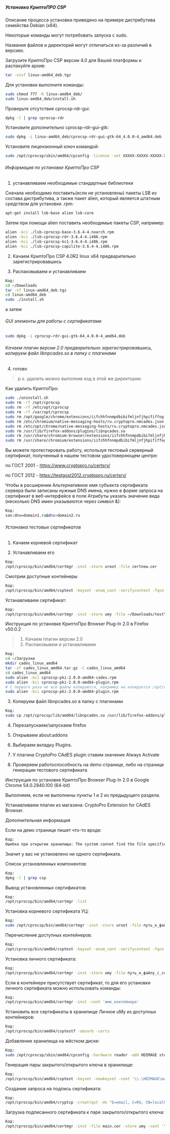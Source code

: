 ##### ﻿Установка КриптоПРО CSP 

Описание процесса установки приведено на примере дистрибутива семейства Debian (x64).

Некоторые команды могут потребовать запуска с sudo.

Названия файлов и директорий могут отличаться из-за различий в версиях.

Загрузите КриптоПро CSP версии 4.0 для Вашей платформы и распакуйте архив:
```bash
tar -xzvf linux-amd64_deb.tgz
```

Для установки выполните команды:
```bash
sudo chmod 777 -R linux-amd64_deb/
sudo linux-amd64_deb/install.sh
```

Проверьте отсутствие cprocsp-rdr-gui:
```bash
dpkg -l | grep cprocsp-rdr
```

Установите дополнительно cprocsp-rdr-gui-gtk:
```bash
sudo dpkg -i linux-amd64_deb/cprocsp-rdr-gui-gtk-64_4.0.0-4_amd64.deb
```

Установите лицензионный ключ командой:
```bash
sudo /opt/cprocsp/sbin/amd64/cpconfig -license -set XXXXX-XXXXX-XXXXX-XXXXX-XXXXX
```

###### Информация по установке КриптоПро CSP

1. устанавливаем необходимые стандартные библиотеки

Сначала необходимо поставить(если не установлены) пакеты LSB из состава дистрибутива, а также пакет alien, который является штатным средством для установки .rpm:
```bash
apt-get install lsb-base alien lsb-core
```

Затем при помощи alien поставить необходимые пакеты CSP, например:
```bash
alien -kci ./lsb-cprocsp-base-3.6.4-4.noarch.rpm
alien -kci ./lsb-cprocsp-rdr-3.6.4-4.i486.rpm
alien -kci ./lsb-cprocsp-kc1-3.6.4-4.i486.rpm
alien -kci ./lsb-cprocsp-capilite-3.6.4-4.i486.rpm
```

2. Качаем КриптоПро CSP 4.0R2 linux x64 предварительно зарегистрировавшись

3. Распаковываем и устанавливаем
```bash
Код:
cd ~/Downloads
tar -xf linux-amd64_deb.tgz
cd linux-amd64_deb
sudo ./install.sh
```

а затем 

###### GUI элементы для работы с сертификатами
```bash
sudo dpkg -i cprocsp-rdr-gui-gtk-64_4.0.0-4_amd64.deb 
```

###### Качаем плагин версии 2.0 предварительно зарегистрировавшись, копируем файл libnpcades.so в папку с плагинами

4. готово

> p.s. удалить можно выполнив код в этой же директории:

Как  удалить КриптоПро:
```bash
sudo ./uninstall.sh
sudo rm -rf /opt/cprocsp
sudo rm -rf /etc/opt/cprocsp
sudo rm -rf /var/opt/cprocsp
sudo rm /opt/google/chrome/extensions/iifchhfnnmpdbibifmljnfjhpififfog.json
sudo rm /etc/chromium/native-messaging-hosts/ru.cryptopro.nmcades.json
sudo rm /etc/opt/chrome/native-messaging-hosts/ru.cryptopro.nmcades.json
sudo rm /usr/lib/firefox-addons/plugins/libnpcades.so
sudo rm /usr/share/chromium-browser/extensions/iifchhfnnmpdbibifmljnfjhpififfog.json
sudo rm /usr/share/chromium/extensions/iifchhfnnmpdbibifmljnfjhpififfog.json
```


Вы можете протестировать работу, используя тестовый серверный сертификат, полученный в нашем тестовом удостоверяющем центре:

по ГОСТ 2001 - https://www.cryptopro.ru/certsrv/

по ГОСТ 2012 - https://testgost2012.cryptopro.ru/certsrv/

Чтобы в расширении Альтернативное имя субъекта сертификата сервера были записаны нужные DNS имена, нужно в форме запроса на сертификат в веб-интерфейсе в поле Атрибуты указать значение вида (несколько DNS имен указываются через символ &):
```bash
Код:
san:dns=domain1.ru&dns=domain2.ru
```

###### Установка тестовых сертификатов

1. Качаем корневой сертификат

2. Устанавливаем его
```bash
Код:
/opt/cprocsp/bin/amd64/certmgr -inst -store uroot -file certnew.cer
```

Смотрим доступные контейнеры
```bash
Код:
/opt/cprocsp/bin/amd64/csptest -keyset -enum_cont -verifycontext -fqcn
```

Устанавливаем сертификат:
```bash
Код:
/opt/cprocsp/bin/amd64/certmgr -inst -store umy -file ~/Downloads/test\ 8.12.2016\ KC1\ CSP.pem -cont '\\.\HDIMAGE\70275af7-e10b-bed3-b1b3-88641f09f3a5'
```

Инструкция по установке КриптоПро Browser Plug-In 2.0 в Firefox v50.0.2
> 1. Качаем плагин версии 2.0
> 2. Распаковывем и устанавливаем
```bash
Код:
cd ~/Загрузки
mkdir cades_linux_amd64
tar -xf cades_linux_amd64.tar.gz -C cades_linux_amd64
cd cades_linux_amd64
sudo alien -kci cprocsp-pki-2.0.0-amd64-cades.rpm
sudo alien -kci cprocsp-pki-2.0.0-amd64-plugin.rpm
# С первого раза не все файлы копируются, например не копируется /opt/cprocsp/lib/amd64/libnpcades.so
sudo alien -kci cprocsp-pki-2.0.0-amd64-plugin.rpm
```

3. Копируем файл libnpcades.so в папку с плагинами
```bash
Код:
sudo cp /opt/cprocsp/lib/amd64/libnpcades.so /usr/lib/firefox-addons/plugins/libnpcades.so
```

4. Перезапускаем/запускаем firefox

5. Открываем about:addons

6. Выбираем вкладку Plugins.

7. У плагина CryptoPro CAdES plugin ставим значение Always Activate

8. Проверяем работоспособность на demo странице, либо на странице генерации тестового сертификата

Инструкция по установке КриптоПро Browser Plug-In 2.0 в Google Chrome 54.0.2840.100 (64-bit)

Выполняем, если не выполнены пункты 1 и 2 из предыдущего раздела.

Устанавливаем плагин из магазина: CryptoPro Extension for CAdES Browser.

Дополнительная информация

Если на демо странице пишет что-то вроде:
```bash
Код:
Ошибка при открытии хранилища: The system cannot find the file specified. (0x80070002)
```

Значит у вас не установлено ни одного сертификата.

Список установленных компонентов:
```bash
Код:
dpkg -l | grep csp
```

Вывод установленных сертификатов:
```bash
Код:
/opt/cprocsp/bin/amd64/certmgr -list
```

Установка корневого сертификата УЦ:
```bash
Код:
sudo /opt/cprocsp/bin/amd64/certmgr -inst -store uroot -file путь_к_файлу_с_сертификатом
```

Перечисление доступных контейнеров:
```bash
Код:
/opt/cprocsp/bin/amd64/csptest -keyset -enum_cont -verifycontext -fqcn
```

Установка личного сертификата:
```bash
Код:
/opt/cprocsp/bin/amd64/certmgr -inst -store umy -file путь_к_файлу_с_сертификатом -cont 'имя_контейнера'
```

Если в контейнере присутствует сертификат, то для его установки личного сертификата можно использовать команды:
```bash
Код:
/opt/cprocsp/bin/amd64/certmgr -inst -cont 'имя_контейнера'
```

Установить все сертификаты в хранилище Личное uMy из доступных контейнеров:
```bash
Код:
/opt/cprocsp/bin/amd64/csptestf -absorb -certs
```

Добавление хранилища на жёстком диске:
```bash
Код:
sudo /opt/cprocsp/sbin/amd64/cpconfig -hardware reader -add HDIMAGE store
```

Генерация пары закрытого/открытого ключа в хранилище:
```bash
Код:
/opt/cprocsp/bin/amd64/csptest -keyset -newkeyset -cont '\\.\HDIMAGE\main' -provtype 75 -provider "Crypto-Pro GOST R 34.10-2001 KC1 CSP"
```

Создание запроса на подпись сертификата:
```bash
Код:
/opt/cprocsp/bin/amd64/cryptcp -creatrqst -dn "E=email, C=RU, CN=localhost, SN=company" -nokeygen -both -ku -cont '\\.\HDIMAGE\main' main.req
```

Загрузка подписанного сертификата к паре закрытого/открытого ключа:
```bash
Код:
/opt/cprocsp/bin/amd64/certmgr -inst -file main.cer -store umy -cont '\\.\HDIMAGE\main'
```
